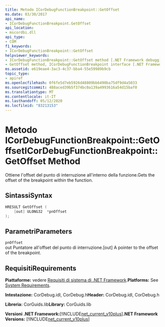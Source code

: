 ```yaml
---
title: Metodo ICorDebugFunctionBreakpoint::GetOffset
ms.date: 03/30/2017
api_name:
- ICorDebugFunctionBreakpoint.GetOffset
api_location:
- mscordbi.dll
api_type:
- COM
f1_keywords:
- ICorDebugFunctionBreakpoint::GetOffset
helpviewer_keywords:
- ICorDebugFunctionBreakpoint::GetOffset method [.NET Framework debugging]
- GetOffset method, ICorDebugFunctionBreakpoint interface [.NET Framework debugging]
ms.assetid: e619eae4-3ac3-4c37-bba4-55e59989b9cb
topic_type:
- apiref
ms.openlocfilehash: 0f6fe5d7eb5926d48809bb6490ba75df9d4a5033
ms.sourcegitcommit: 488aced39b5f374bc0a139a4993616a54d15baf0
ms.translationtype: MT
ms.contentlocale: it-IT
ms.lasthandoff: 05/12/2020
ms.locfileid: "83213153"
---
```

# <a name="icordebugfunctionbreakpointgetoffset-method"></a><span data-ttu-id="bb467-102">Metodo ICorDebugFunctionBreakpoint::GetOffset</span><span class="sxs-lookup"><span data-stu-id="bb467-102">ICorDebugFunctionBreakpoint::GetOffset Method</span></span>
<span data-ttu-id="bb467-103">Ottiene l'offset del punto di interruzione all'interno della funzione.</span><span class="sxs-lookup"><span data-stu-id="bb467-103">Gets the offset of the breakpoint within the function.</span></span>  
  
## <a name="syntax"></a><span data-ttu-id="bb467-104">Sintassi</span><span class="sxs-lookup"><span data-stu-id="bb467-104">Syntax</span></span>  
  
```cpp  
HRESULT GetOffset (  
    [out] ULONG32  *pnOffset  
);  
```  
  
## <a name="parameters"></a><span data-ttu-id="bb467-105">Parametri</span><span class="sxs-lookup"><span data-stu-id="bb467-105">Parameters</span></span>  
 `pnOffset`  
 <span data-ttu-id="bb467-106">out Puntatore all'offset del punto di interruzione.</span><span class="sxs-lookup"><span data-stu-id="bb467-106">[out] A pointer to the offset of the breakpoint.</span></span>  
  
## <a name="requirements"></a><span data-ttu-id="bb467-107">Requisiti</span><span class="sxs-lookup"><span data-stu-id="bb467-107">Requirements</span></span>  
 <span data-ttu-id="bb467-108">**Piattaforme:** vedere [Requisiti di sistema di .NET Framework](../../get-started/system-requirements.md).</span><span class="sxs-lookup"><span data-stu-id="bb467-108">**Platforms:** See [System Requirements](../../get-started/system-requirements.md).</span></span>  
  
 <span data-ttu-id="bb467-109">**Intestazione:** CorDebug.idl, CorDebug.h</span><span class="sxs-lookup"><span data-stu-id="bb467-109">**Header:** CorDebug.idl, CorDebug.h</span></span>  
  
 <span data-ttu-id="bb467-110">**Libreria:** CorGuids.lib</span><span class="sxs-lookup"><span data-stu-id="bb467-110">**Library:** CorGuids.lib</span></span>  
  
 <span data-ttu-id="bb467-111">**Versioni .NET Framework:**[!INCLUDE[net_current_v10plus](../../../../includes/net-current-v10plus-md.md)]</span><span class="sxs-lookup"><span data-stu-id="bb467-111">**.NET Framework Versions:** [!INCLUDE[net_current_v10plus](../../../../includes/net-current-v10plus-md.md)]</span></span>
